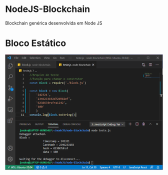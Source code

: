 # NodeJS-Blockchain
Blockchain genérica desenvolvida em Node JS

#

# Bloco Estático
![](https://github.com/Ramon-Goveia/NodeJS-Blockchain/blob/master/Captura%20de%20tela%202021-03-20%20151002.png)
